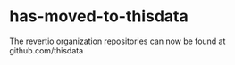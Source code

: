# has-moved-to-thisdata
The revertio organization repositories can now be found at github.com/thisdata
